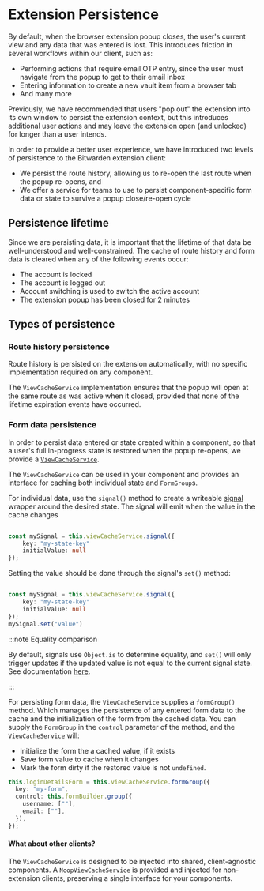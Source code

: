# Extension Persistence

By default, when the browser extension popup closes, the user's current view and any data that was
entered is lost. This introduces friction in several workflows within our client, such as:

- Performing actions that require email OTP entry, since the user must navigate from the popup to
  get to their email inbox
- Entering information to create a new vault item from a browser tab
- And many more

Previously, we have recommended that users "pop out" the extension into its own window to persist
the extension context, but this introduces additional user actions and may leave the extension open
(and unlocked) for longer than a user intends.

In order to provide a better user experience, we have introduced two levels of persistence to the
Bitwarden extension client:

- We persist the route history, allowing us to re-open the last route when the popup re-opens, and
- We offer a service for teams to use to persist component-specific form data or state to survive a
  popup close/re-open cycle

## Persistence lifetime

Since we are persisting data, it is important that the lifetime of that data be well-understood and
well-constrained. The cache of route history and form data is cleared when any of the following
events occur:

- The account is locked
- The account is logged out
- Account switching is used to switch the active account
- The extension popup has been closed for 2 minutes

## Types of persistence

### Route history persistence

Route history is persisted on the extension automatically, with no specific implementation required
on any component.

The `ViewCacheService` implementation ensures that the popup will open at the same route as was
active when it closed, provided that none of the lifetime expiration events have occurred.

### Form data persistence

In order to persist data entered or state created within a component, so that a user's full
in-progress state is restored when the popup re-opens, we provide a
[`ViewCacheService`](https://github.com/bitwarden/clients/blob/main/libs/angular/src/platform/abstractions/view-cache.service.ts).

The `ViewCacheService` can be used in your component and provides an interface for caching both
individual state and `FormGroup`s.

For individual data, use the `signal()` method to create a writeable
[signal](https://angular.dev/guide/signals) wrapper around the desired state. The signal will emit
when the value in the cache changes

```typescript

const mySignal = this.viewCacheService.signal({
    key: "my-state-key"
    initialValue: null
});

```

Setting the value should be done through the signal's `set()` method:

```typescript

const mySignal = this.viewCacheService.signal({
    key: "my-state-key"
    initialValue: null
});
mySignal.set("value")

```

:::note Equality comparison

By default, signals use `Object.is` to determine equality, and `set()` will only trigger updates if
the updated value is not equal to the current signal state. See documentation
[here](https://angular.dev/guide/signals#signal-equality-functions).

:::

For persisting form data, the `ViewCacheService` supplies a `formGroup()` method. Which manages the
persistence of any entered form data to the cache and the initialization of the form from the cached
data. You can supply the `FormGroup` in the `control` parameter of the method, and the
`ViewCacheService` will:

- Initialize the form the a cached value, if it exists
- Save form value to cache when it changes
- Mark the form dirty if the restored value is not `undefined`.

```typescript
this.loginDetailsForm = this.viewCacheService.formGroup({
  key: "my-form",
  control: this.formBuilder.group({
    username: [""],
    email: [""],
  }),
});
```

#### What about other clients?

The `ViewCacheService` is designed to be injected into shared, client-agnostic components. A
`NoopViewCacheService` is provided and injected for non-extension clients, preserving a single
interface for your components.

